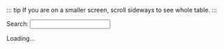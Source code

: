 ::: tip
If you are on a smaller screen, scroll sideways to see whole table.
:::

<AddScript script-url="../devices.js"/>

<p>Search: <input type="text" class="deviceSearch"></p>

<div class="deviceTable">Loading...</div>
